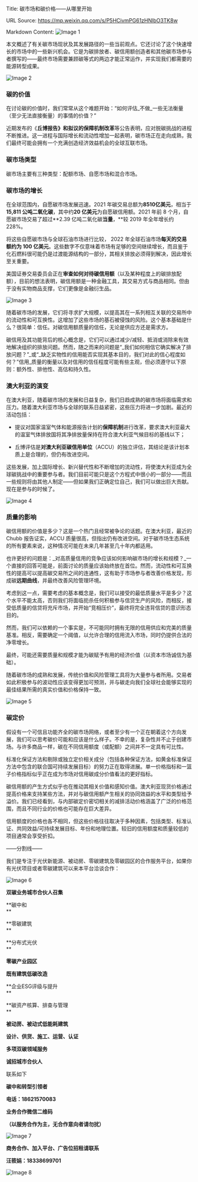 Title: 碳市场和碳价格——从哪里开始

URL Source: https://mp.weixin.qq.com/s/P5HCivmPG61zHNlbO3TK8w

Markdown Content:
![Image 1](https://mmbiz.qpic.cn/mmbiz_jpg/fwt3Sn2UMwKqFNAK0buwJDicias8w2MZRcrtHoN48uvaASpWhVqbAuCCbicia4ziaHG2icD83KJLFAymsnbstmasyfnA/640?wx_fmt=jpeg&from=appmsg)

本文概述了有关碳市场现状及其发展路径的一些当前观点。它还讨论了这个快速增长的市场中的一些新兴机会。它是为碳排放者、碳信用额创造者和其他碳市场参与者撰写的——最终市场需要兼顾碳等式的两边才能正常运作，并实现我们都需要的能源转型成果。

![Image 2](https://mmbiz.qpic.cn/mmbiz_jpg/fwt3Sn2UMwIAnyfjuSzlMImPmxdCjDxQqDJeh74vJ6engkPEabDKrvw8fQjz9yemjVkIuwNevbDAt0Mv77dw0w/640?wx_fmt=jpeg&from=appmsg)

### **碳的价值**

在讨论碳的价值时，我们常常从这个难题开始：“如何评估_不做_一些无法衡量（至少无法直接衡量）的事情的价值？”

近期发布的《**丘博报告》**和**拟议的保障机制改革**等公告表明，应对脱碳挑战的进程不断推进。这一进程与国际增长和流动性增加一起表明，碳市场正在走向成熟，我们最终可能会拥有一个充满创造经济效益机会的全球互联市场。

### **碳市场类型**

碳市场主要有三种类型：配额市场、自愿市场和混合市场。

### **碳市场的增长**

在全球范围内，自愿碳市场发展迅速。2021 年碳交易总额为**8510****亿****美元**，相当于**15,811 公吨二氧化碳**，其中约**20 亿美元**为自愿碳信用额。2021 年前 8 个月，自愿碳市场交易了超过**2.39 亿吨二氧化碳****当量****，**较 2019 年全年增长约 228%。

将这些自愿碳市场与全球石油市场进行比较， 2022 年全球石油市场**每天的交易额约为 100 亿美元**。这些数字不仅意味着市场有足够的空间继续增长，而且鉴于化石燃料很可能仍是过渡能源结构的一部分，其相关排放必须得到解决，因此增长至关重要。

美国证券交易委员会正在**审查如何对待碳信用额**（以及某种程度上的碳排放配额），目前的想法表明，碳信用额是一种金融工具，其交易方式与商品相同。但由于没有实物商品支撑，它们更像是金融衍生品。

![Image 3](https://mmbiz.qpic.cn/mmbiz_jpg/fwt3Sn2UMwIAnyfjuSzlMImPmxdCjDxQen7q0niaVxpZasd3MMum5qiaxMibhbfGfF7eA4PjXicMztaAny9Xa3cMsQ/640?wx_fmt=jpeg&from=appmsg)

随着碳市场的发展，它们将寻求扩大规模，以提高其在一系列相互关联的交易所中的流动性和可互换性。这增加了这些市场的基石被侵蚀的风险。这个基本基础是什么？很简单：信任。对碳信用额质量的信任，无论是供应方还是需求方。

碳信用及其功能背后的核心概念是，它们可以通过减少/减轻、抵消或消除来有效地解决组织的排放问题。然而，随之而来的问题是“_我们如何相信它确实解决了排放问题？”_或“_缺乏实物性的信用能否实现其基本目的，我们对此的信心程度如何？”信用_质量的衡量以及对信用的信任程度可能有些主观，但必须遵守以下原则：额外性、排他性、高估和持久性。

### **澳大利亚的演变**

在澳大利亚，随着碳市场的发展和日益复杂，我们日趋成熟的碳市场将面临需求和压力。随着澳大利亚市场与全球的联系日益紧密，这些压力将进一步加剧。最近的活动包括：

*   提议对国家温室气体和能源报告计划的**保障机制**进行改革，要求澳大利亚最大的温室气体排放国将其净排放量保持在符合澳大利亚气候目标的基线以下；
    
*   丘博评估是**对澳大利亚碳信用单位**（ACCU）的独立评估，其结论是该计划本质上是合理的，但仍有改进空间。
    

这些发展，加上国际增长、新兴替代性和不断增加的流动性，将使澳大利亚成为全球碳挑战中的重要参与者。我们目前可能只是这个方程式中很小的一部分——而且一些规则将由其他人制定——但如果我们正确定位自己，我们可以做出巨大贡献。现在是参与的时候了。

![Image 4](https://mmbiz.qpic.cn/mmbiz_jpg/fwt3Sn2UMwIAnyfjuSzlMImPmxdCjDxQibt98H798259a3VaJm70QSP0m8n8jmfUdV5zBYCbFVjetibzP4t5Jesg/640?wx_fmt=jpeg&from=appmsg)

### **质量的影响**

碳信用额的价值是多少？这是一个热门且经常被争论的话题。在澳大利亚，最近的 Chubb 报告证实，ACCU 质量很高，但指出仍有改进空间。对于碳市场生态系统的所有要素来说，这种情况可能在未来几年甚至几十年内都适用。

也许更好的问题是：_对高质量信用的竞争应该如何影响碳市场的增长和规模？_一个直接的回答可能是，前面讨论的质量应该始终放在首位。然而，流动性和可互换性的提高可以提高碳交易所之间的连通性，这有助于市场参与者改善价格发现，形成碳**远期曲线**，并最终改善风险管理环境。

考虑到这一点，需要考虑的基本概念是，我们可以接受的最低质量水平是多少？这个水平不能太高，否则我们将面临扼杀任何积极参与信贷生产的风险，而相反，接受低质量的信贷将充斥市场，并开始“竞相压价”，最终将完全违背信贷的意识形态目的。

然而，我们可以依赖的一个事实是，不可能同时拥有无限的信用供应和完美的质量基准。相反，需要确定一个阈值，以允许合理的信用流入市场，同时仍提供合法的净零增长。

最终，可能还需要质量和规模才能为碳赋予有用的经济价值（以资本市场诚信为基础）。

随着碳市场的成熟和发展，传统价值和风险管理工具将为大量参与者所用。交易者如此积极参与的波动性应该变得更加可预测，并与碳走向我们全球社会能够实现的最佳结果所需的真实价值和价格保持一致。

![Image 5](https://mmbiz.qpic.cn/mmbiz_jpg/fwt3Sn2UMwIAnyfjuSzlMImPmxdCjDxQbCUdKlP5xRxWss7ms8MbJDkRaBwd1o7iak1sWYCGekEBjfAqv26fF1w/640?wx_fmt=jpeg&from=appmsg)

### **碳定价**

假设有一个可信且功能齐全的碳市场网络，或者至少有一个正在朝着这个方向发展，我们可以思考碳价可能和应该是什么样子。不幸的是，复杂性并不止于创建市场。与许多商品一样，碳在不同信用额度（或配额）之间并不一定具有可比性。

标准化保证方法和剔除或独立定价相关成分（包括各种保证方法，如黄金标准保证方法中包含的联合国可持续发展目标）的努力正在取得进展。单一价格指标和一篮子价格指标似乎正在成为市场对信用碳成分价值看法的更好指标。

碳信用额的产生方式似乎也在推动其相关价值和感知价值。澳大利亚现货价格通过提高价格来支持某些方法，并对与碳信用额产生相关的协同效益的水平和类型给予溢价。我们已经看到，与内部碳定价密切相关的减排活动价格涵盖了广泛的价格范围，而且不同行业的价格也可能存在巨大差异。

信用额度的价格也各不相同，但这些价格往往取决于多种因素，包括类型、标准认证、共同效益/可持续发展目标、年份和地理位置。较旧的信用额度和质量较低的项目通常会享受折扣。

——分割线——

我们是专注于光伏新能源、被动房、零碳建筑及零碳园区的合作服务平台，如果你有光伏项目或者零碳建筑可以来本平台洽谈合作：

![Image 6](https://mmbiz.qpic.cn/mmbiz_gif/suCxxVbTvYCJ3ktFMcicibmOFricRtzNNMobsEp3QXvTtGIP8IfpciaSA82y34ntpGibRwmSM8lje2doAcYmGmKIVow/640?wx_fmt=gif&wxfrom=5&wx_lazy=1&tp=wxpic)

**双碳业务城市合伙人召集**

**碳中和  
**

**零碳建筑  
**

**分布式光伏  
**

**零碳产业园区**

**既有建筑低碳改造**

**企业ESG评级与提升  
**

**碳资产核算、排查与管理  
**

**被动房、被动式低能耗建筑**

**设计、供货、施工、运营、认证**

**多项双碳领域服务**

**诚招城市合伙人**

联系如下

**碳中和转型引领者**

**电话：****18621570083******

**业务合作微信二维码**

**（以服务合作为主，无合作意向者请勿扰）**

![Image 7](https://mmbiz.qpic.cn/mmbiz_png/suCxxVbTvYCSOx1j0y14w5OhNt625hFgpku9MDtABQeIlkOiaraibJE9iaokPz5s6YgwFJcRMwv7Zk4VG0XDuArCA/640?wx_fmt=png&wxfrom=5&wx_lazy=1&wx_co=1&tp=wxpic)

**商务合作、加入平台、广告位招租请联系**

**汪筱娟：18338699701**

![Image 8](https://mmbiz.qpic.cn/mmbiz_png/iabqEhn1tYBFtibKOjjfEYiah5Irg3Ox9Rfy0q1fOJLmVlrVmY48PMXojGY34OSRic91DECAozr0B8wic04kibpLBOQQ/640?wx_fmt=png&wxfrom=5&wx_lazy=1&wx_co=1)
